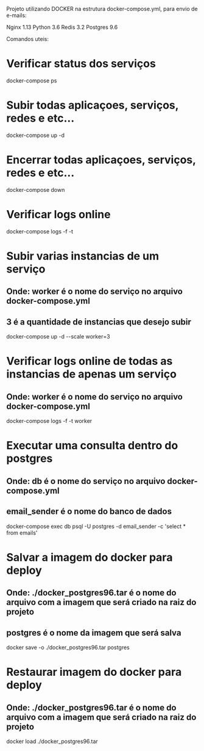 Projeto utilizando DOCKER na estrutura docker-compose.yml, para envio de e-mails:

Nginx 1.13
Python 3.6
Redis 3.2
Postgres 9.6

Comandos uteis:

# Verificar status dos serviços
docker-compose ps

# Subir todas aplicaçoes, serviços, redes e etc...
docker-compose up -d 

# Encerrar todas aplicaçoes, serviços, redes e etc...
docker-compose down

# Verificar logs online
docker-compose logs -f -t 

# Subir varias instancias de um serviço
## Onde: worker é o nome do serviço no arquivo docker-compose.yml
##       3 é a quantidade de instancias que desejo subir
docker-compose up -d --scale worker=3 

# Verificar logs online de todas as instancias de apenas um serviço
## Onde: worker é o nome do serviço no arquivo docker-compose.yml
docker-compose logs -f -t worker

# Executar uma consulta dentro do postgres
## Onde: db é o nome do serviço no arquivo docker-compose.yml
##       email_sender é o nome do banco de dados
docker-compose exec db psql -U postgres -d email_sender -c 'select * from emails'

# Salvar a imagem do docker para deploy 
## Onde: ./docker_postgres96.tar é o nome do arquivo com a imagem que será criado na raiz do projeto
##       postgres é o nome da imagem que será salva    
docker save -o ./docker_postgres96.tar postgres

# Restaurar imagem do docker para deploy 
## Onde: ./docker_postgres96.tar é o nome do arquivo com a imagem que será criado na raiz do projeto
docker load ./docker_postgres96.tar


